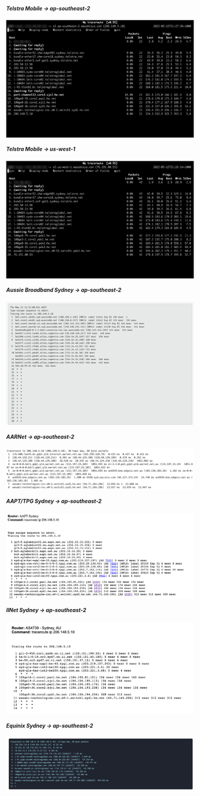 ##### Telstra Mobile -> ap-southeast-2
![](images/Local-APSE1.png?raw=true)

##### Telstra Mobile -> us-west-1
![](images/Local-USW1.png?raw=true)


##### Aussie Broadband Sydney -> ap-southeast-2
![](images/AuBB-APSE1.png?raw=true)


##### AARNet -> ap-southeast-2
![](images/AARNet-APSE1.png?raw=true)


##### AAPT/TPG Sydney -> ap-southeast-2
![](images/AAPT-APSE1.png?raw=true)


##### IINet Sydney -> ap-southeast-2
![](images/IINet-APSE1.png?raw=true)


##### Equinix Sydney -> ap-southeast-2
![](images/EQNX-APSE1.png?raw=true)
